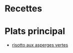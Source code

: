 # Recettes

# Plats principal

- [risotto aux asperges vertes](/recettes/2020-05-22_risotto-aux-asperges-vertes)